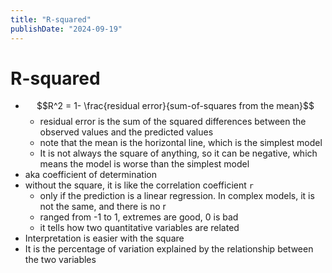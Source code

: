 ```yaml
---
title: "R-squared"
publishDate: "2024-09-19"
---
```


# R-squared

- $$R^2 = 1- \frac{residual error}{sum-of-squares from the mean}$$
  - residual error is the sum of the squared differences between the observed values and the predicted values
  - note that the mean is the horizontal line, which is the simplest model
  - It is not always the square of anything, so it can be negative, which means the model is worse than the simplest model
- aka coefficient of determination
- without the square, it is like the correlation coefficient `r`
  - only if the prediction is a linear regression. In complex models, it is not the same, and there is no r
  - ranged from -1 to 1, extremes are good, 0 is bad
  - it tells how two quantitative variables are related
- Interpretation is easier with the square
- It is the percentage of variation explained by the relationship between the two variables